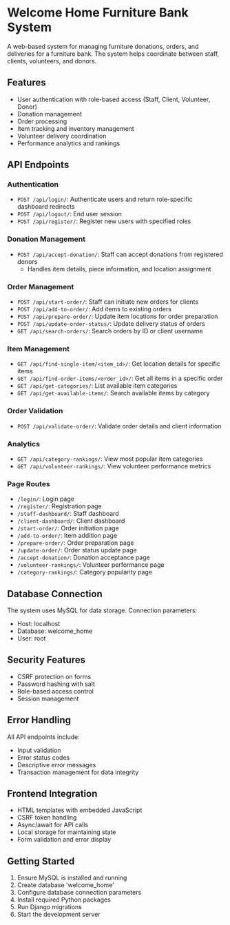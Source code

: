 # Welcome Home Furniture Bank System

A web-based system for managing furniture donations, orders, and deliveries for a furniture bank. The system helps coordinate between staff, clients, volunteers, and donors.

## Features

- User authentication with role-based access (Staff, Client, Volunteer, Donor)
- Donation management
- Order processing
- Item tracking and inventory management
- Volunteer delivery coordination
- Performance analytics and rankings

## API Endpoints

### Authentication
- `POST /api/login/`: Authenticate users and return role-specific dashboard redirects
- `POST /api/logout/`: End user session
- `POST /api/register/`: Register new users with specified roles

### Donation Management
- `POST /api/accept-donation/`: Staff can accept donations from registered donors
  - Handles item details, piece information, and location assignment

### Order Management
- `POST /api/start-order/`: Staff can initiate new orders for clients
- `POST /api/add-to-order/`: Add items to existing orders
- `POST /api/prepare-order/`: Update item locations for order preparation
- `POST /api/update-order-status/`: Update delivery status of orders
- `GET /api/search-orders/`: Search orders by ID or client username

### Item Management
- `GET /api/find-single-item/<item_id>/`: Get location details for specific items
- `GET /api/find-order-items/<order_id>/`: Get all items in a specific order
- `GET /api/get-categories/`: List available item categories
- `GET /api/get-available-items/`: Search available items by category

### Order Validation
- `POST /api/validate-order/`: Validate order details and client information

### Analytics
- `GET /api/category-rankings/`: View most popular item categories
- `GET /api/volunteer-rankings/`: View volunteer performance metrics

### Page Routes
- `/login/`: Login page
- `/register/`: Registration page
- `/staff-dashboard/`: Staff dashboard
- `/client-dashboard/`: Client dashboard
- `/start-order/`: Order initiation page
- `/add-to-order/`: Item addition page
- `/prepare-order/`: Order preparation page
- `/update-order/`: Order status update page
- `/accept-donation/`: Donation acceptance page
- `/volunteer-rankings/`: Volunteer performance page
- `/category-rankings/`: Category popularity page

## Database Connection

The system uses MySQL for data storage. Connection parameters:
- Host: localhost
- Database: welcome_home
- User: root

## Security Features

- CSRF protection on forms
- Password hashing with salt
- Role-based access control
- Session management

## Error Handling

All API endpoints include:
- Input validation
- Error status codes
- Descriptive error messages
- Transaction management for data integrity

## Frontend Integration

- HTML templates with embedded JavaScript
- CSRF token handling
- Async/await for API calls
- Local storage for maintaining state
- Form validation and error display

## Getting Started

1. Ensure MySQL is installed and running
2. Create database 'welcome_home'
3. Configure database connection parameters
4. Install required Python packages
5. Run Django migrations
6. Start the development server
